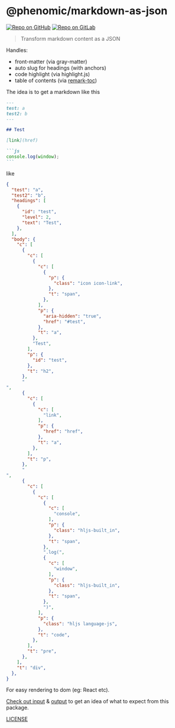 # @phenomic/markdown-as-json

[![Repo on GitHub](https://img.shields.io/badge/repo-GitHub-3D76C2.svg)](https://github.com/phenomic/markdown-as-json)
[![Repo on GitLab](https://img.shields.io/badge/repo-GitLab-6C488A.svg)](https://gitlab.com/MoOx/markdown-as-json)

> Transform markdown content as a JSON

Handles:

- front-matter (via gray-matter)
- auto slug for headings (with anchors)
- code highlight (via highlight.js)
- table of contents (via [remark-toc](https://www.npmjs.com/package/remark-toc))

The idea is to get a markdown like this

````markdown
---
test: a
test2: b
---

## Test

[link](href)

```js
console.log(window);
```
````

like

```json
{
  "test": "a",
  "test2": "b",
  "headings": [
    {
      "id": "test",
      "level": 2,
      "text": "Test",
    },
  ],
  "body": {
    "c": [
      {
        "c": [
          {
            "c": [
              {
                "p": {
                  "class": "icon icon-link",
                },
                "t": "span",
              },
            ],
            "p": {
              "aria-hidden": "true",
              "href": "#test",
            },
            "t": "a",
          },
          "Test",
        ],
        "p": {
          "id": "test",
        },
        "t": "h2",
      },
      "
",
      {
        "c": [
          {
            "c": [
              "link",
            ],
            "p": {
              "href": "href",
            },
            "t": "a",
          },
        ],
        "t": "p",
      },
      "
",
      {
        "c": [
          {
            "c": [
              {
                "c": [
                  "console",
                ],
                "p": {
                  "class": "hljs-built_in",
                },
                "t": "span",
              },
              ".log(",
              {
                "c": [
                  "window",
                ],
                "p": {
                  "class": "hljs-built_in",
                },
                "t": "span",
              },
              ")",
            ],
            "p": {
              "class": "hljs language-js",
            },
            "t": "code",
          },
        ],
        "t": "pre",
      },
    ],
    "t": "div",
  },
}
```

For easy rendering to dom (eg: React etc).

[Check out input](__tests__/index.js) & [output](__tests__/__snapshots__/index.js.snap) to get an idea of what to expect from this package.

[LICENSE](LICENSE)
